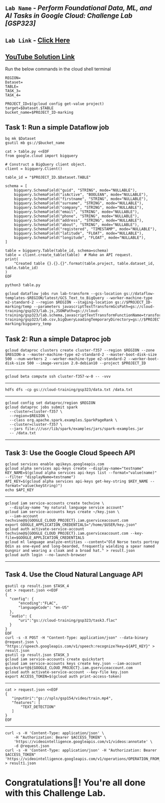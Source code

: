 ## `Lab Name` - *Perform Foundational Data, ML, and AI Tasks in Google Cloud: Challenge Lab [GSP323]*
## `Lab Link` - [Click Here](https://www.cloudskillsboost.google/focuses/11044?parent=catalog)

## [YouTube Solution Link]()

Run the below commands in the cloud shell terminal

```
REGION=
Dataset=
TABLE=
TASK_3=
TASK_4=
```

```
PROJECT_ID=$(gcloud config get-value project)
target=$Dataset.$TABLE
bucket_name=$PROJECT_ID-marking
```

## Task 1: Run a simple Dataflow job

```
bq mk $Dataset
gsutil mb gs://$bucket_name
```
```
cat > table.py <<EOF
from google.cloud import bigquery

# Construct a BigQuery client object.
client = bigquery.Client()

table_id = "$PROJECT_ID.$Dataset.TABLE"

schema = [
    bigquery.SchemaField("guid", "STRING", mode="NULLABLE"),
    bigquery.SchemaField("isActive", "BOOLEAN", mode="NULLABLE"),
    bigquery.SchemaField("firstname", "STRING", mode="NULLABLE"),
    bigquery.SchemaField("surname", "STRING", mode="NULLABLE"),
    bigquery.SchemaField("company", "STRING", mode="NULLABLE"),
    bigquery.SchemaField("email", "STRING", mode="NULLABLE"),
    bigquery.SchemaField("phone", "STRING", mode="NULLABLE"),
    bigquery.SchemaField("address", "STRING", mode="NULLABLE"),
    bigquery.SchemaField("about", "STRING", mode="NULLABLE"),
    bigquery.SchemaField("registered", "TIMESTAMP", mode="NULLABLE"),
    bigquery.SchemaField("latitude", "FLOAT", mode="NULLABLE"),
    bigquery.SchemaField("longitude", "FLOAT", mode="NULLABLE"),
]

table = bigquery.Table(table_id, schema=schema)
table = client.create_table(table)  # Make an API request.
print(
    "Created table {}.{}.{}".format(table.project, table.dataset_id, table.table_id)
)
EOF
```

```
python3 table.py

gcloud dataflow jobs run lab-transform --gcs-location gs://dataflow-templates-$REGION/latest/GCS_Text_to_BigQuery --worker-machine-type e2-standard-2 --region $REGION --staging-location gs://$PROJECT_ID-marking/temp --parameters javascriptTextTransformGcsPath=gs://cloud-training/gsp323/lab.js,JSONPath=gs://cloud-training/gsp323/lab.schema,javascriptTextTransformFunctionName=transform,outputTable=$PROJECT_ID:$Dataset.$TABLE,inputFilePattern=gs://cloud-training/gsp323/lab.csv,bigQueryLoadingTemporaryDirectory=gs://$PROJECT_ID-marking/bigquery_temp
```

## Task 2: Run a simple Dataproc job

```
gcloud dataproc clusters create cluster-f357 --region $REGION --zone $REGION-a --master-machine-type e2-standard-2 --master-boot-disk-size 500 --num-workers 2 --worker-machine-type e2-standard-2 --worker-boot-disk-size 500 --image-version 2.0-debian10 --project $PROJECT_ID
```

--------------------------------------------------------------------------------------------------------------------------
```
gcloud beta compute ssh cluster-f357-w-0 -- -vvv
```
--------------------------------------------------------------------------------------------------------------------------
```
hdfs dfs -cp gs://cloud-training/gsp323/data.txt /data.txt
```
--------------------------------------------------------------------------------------------------------------------------
```
gcloud config set dataproc/region $REGION
gcloud dataproc jobs submit spark 
  --cluster=cluster-f357 \
  --region=$REGION \
  --class org.apache.spark.examples.SparkPageRank \
  --cluster=cluster-f357 \
  --jars file:///usr/lib/spark/examples/jars/spark-examples.jar 
  -- /data.txt
```
--------------------------------------------------------------------------------------------------------------------------

## Task 3: Use the Google Cloud Speech API
```
gcloud services enable apikeys.googleapis.com
gcloud alpha services api-keys create --display-name="testname" 
KEY_NAME=$(gcloud alpha services api-keys list --format="value(name)" --filter "displayName=testname")
API_KEY=$(gcloud alpha services api-keys get-key-string $KEY_NAME --format="value(keyString)")
echo $API_KEY
```
--------------------------------------------------------------------------------------------------------------------------
```
gcloud iam service-accounts create techvine \
  --display-name "my natural language service account"
gcloud iam service-accounts keys create ~/key.json \
  --iam-account techvine@${GOOGLE_CLOUD_PROJECT}.iam.gserviceaccount.com
export GOOGLE_APPLICATION_CREDENTIALS="/home/$USER/key.json"
gcloud auth activate-service-account techvine@${GOOGLE_CLOUD_PROJECT}.iam.gserviceaccount.com --key-file=$GOOGLE_APPLICATION_CREDENTIALS
gcloud ml language analyze-entities --content="Old Norse texts portray Odin as one-eyed and long-bearded, frequently wielding a spear named Gungnir and wearing a cloak and a broad hat." > result.json
gcloud auth login --no-launch-browser
```

--------------------------------------------------------------------------------------------------------------------------

## Task 4. Use the Cloud Natural Language API

```
gsutil cp result.json $TASK_4
cat > request.json <<EOF 
{
  "config": {
      "encoding":"FLAC",
      "languageCode": "en-US"
  },
  "audio": {
      "uri":"gs://cloud-training/gsp323/task3.flac"
  }
}
EOF
curl -s -X POST -H "Content-Type: application/json" --data-binary @request.json \
"https://speech.googleapis.com/v1/speech:recognize?key=${API_KEY}" > result.json
gsutil cp result.json $TASK_3
gcloud iam service-accounts create quickstart
gcloud iam service-accounts keys create key.json --iam-account quickstart@${GOOGLE_CLOUD_PROJECT}.iam.gserviceaccount.com
gcloud auth activate-service-account --key-file key.json
export ACCESS_TOKEN=$(gcloud auth print-access-token)
```
--------------------------------------------------------------------------------------------------------------------------
```
cat > request.json <<EOF 
{
   "inputUri":"gs://spls/gsp154/video/train.mp4",
   "features": [
       "TEXT_DETECTION"
   ]
}
EOF

```
--------------------------------------------------------------------------------------------------------------------------

```
curl -s -H 'Content-Type: application/json' \
    -H "Authorization: Bearer $ACCESS_TOKEN" \
    'https://videointelligence.googleapis.com/v1/videos:annotate' \
    -d @request.json
curl -s -H 'Content-Type: application/json' -H "Authorization: Bearer $ACCESS_TOKEN" 'https://videointelligence.googleapis.com/v1/operations/OPERATION_FROM_PREVIOUS_REQUEST' > result1.json
```

# Congratulations🎉! You're all done with this Challenge Lab.